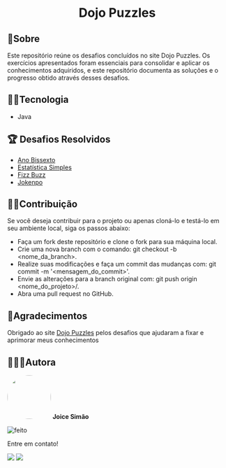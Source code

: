 <h1 align="center">Dojo Puzzles</h1>

## 📃Sobre 
<p>
Este repositório reúne os desafios concluídos no site Dojo Puzzles. Os exercícios apresentados foram essenciais para consolidar e aplicar os conhecimentos adquiridos, e este repositório documenta as soluções e o progresso obtido através desses desafios.
</p>

## 🐱‍💻Tecnologia
- Java
	
## 🏆 Desafios Resolvidos
- <a href="https://github.com/Joice-Simao/Dojo-Desafios/blob/main/src/listaDesafios/AnoBissexto.java">Ano Bissexto</a>
- <a href="https://github.com/Joice-Simao/Dojo-Desafios/blob/main/src/listaDesafios/EstatisticasSimples.java">Estatística Simples</a>
- <a href="https://github.com/Joice-Simao/Dojo-Desafios/blob/main/src/listaDesafios/FizzBuzz.java">Fizz Buzz</a>
- <a href="https://github.com/Joice-Simao/Dojo-Desafios/blob/main/src/listaDesafios/Jokenpo.java">Jokenpo</a>

## 🤝🏽Contribuição
  Se você deseja contribuir para o projeto ou apenas cloná-lo e testá-lo em seu ambiente local, siga os passos abaixo:
 - Faça um fork deste repositório e clone o fork para sua máquina local.
 - Crie uma nova branch com o comando: git checkout -b <nome_da_branch>.
 - Realize suas modificações e faça um commit das mudanças com: git commit -m '<mensagem_do_commit>'.
 - Envie as alterações para a branch original com: git push origin <nome_do_projeto>/<local>.
 - Abra uma pull request no GitHub.
  
## 💜Agradecimentos
Obrigado ao site <a href="https://dojopuzzles.com/">Dojo Puzzles</a> pelos desafios que ajudaram a fixar e aprimorar meus conhecimentos

## 👩🏽‍💻Autora

<img style="border-radius: 50%;" src="https://i.imgur.com/n7iVrD1.png" title="Foto da autora Joice" width="100px;" alt=""/>
 <b>Joice Simão</b>
 
![feito](https://img.shields.io/badge/Feito%20com-%E2%9D%A4-red.svg?style=flat)

<p>Entre em contato!</p>
<a href="https://www.linkedin.com/in/joice-sim%C3%A3o-leite-520496221/"><img src="https://img.shields.io/badge/linkedin-%230077B5.svg?&style=for-the-badge&logo=linkedin&logoColor=white&link=mailto:https://www.linkedin.com/in/joice-sim%C3%A3o-leite-520496221/"></a>
<a href = "mailto:joice.simao@hotmail.com"><img src="https://img.shields.io/badge/-Hotmail-%23333?style=for-the-badge&logo=microsoft-outlook&logoColor=white" target="_blank"></a>
